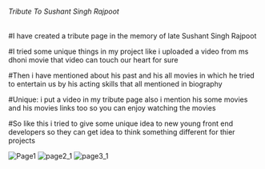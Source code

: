 ###### Tribute To Sushant Singh Rajpoot
#I have created a tribute page in the memory of late Sushant Singh Rajpoot

#I tried some unique things in my project like i uploaded a video from ms dhoni movie that video can touch our heart for sure

#Then i have mentioned about his past and his all movies in which he tried to entertain us by his acting skills that all mentioned in biography

#Unique: i put a video in my tribute page also i mention his some movies and his movies links too so you can enjoy watching the movies

#So like this i tried to give some unique idea to new young front end developers so they can get idea to think something different for thier projects





![Page1](https://user-images.githubusercontent.com/105080566/179405981-0b75155c-0f86-4e93-98ac-b90e4175cd4d.png)
![page2_1](https://user-images.githubusercontent.com/105080566/179406006-0d4d098e-b078-4438-bcef-75c502475869.png)
![page3_1](https://user-images.githubusercontent.com/105080566/179406011-57a01f97-42c0-475e-b25e-7ba25fafb10f.png)
